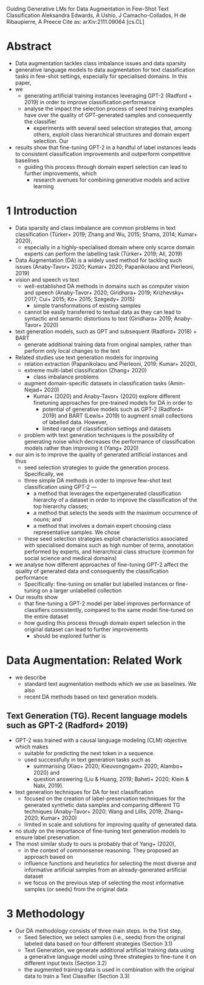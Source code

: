 Guiding Generative LMs for Data Augmentation in Few-Shot Text Classification
Aleksandra Edwards, A Ushio, J Camacho-Collados, H de Ribaupierre, A Preece
Cite as: 	arXiv:2111.09064 [cs.CL]

# Abstract

* Data augmentation tackles class imbalance issues and data sparsity
* generative language models to data augmentation for text classification tasks
  in few-shot settings, especially for specialised domains. In this paper,
* we
  * generating artificial training instances leveraging GPT-2 (Radford + 2019)
    in order to improve classification performance
  * analyse the impact the selection process of seed training examples have
    over the quality of GPT-generated samples and consequently the classifier
    * experiments with several seed selection strategies that, among others,
      exploit class hierarchical structures and domain expert selection. Our
* results show that fine-tuning GPT-2 in a handful of label instances leads to
  consistent classification improvements and outperform competitive baselines
  * guiding this process through domain expert selection can lead to further
    improvements, which
    * research avenues for combining generative models and active learning

# 1 Introduction

* Data sparsity and class imbalance are common problems in text classification
  (Türker+ 2019; Zhang and Wu, 2015; Shams, 2014; Kumar+ 2020),
  * especially in a highly-specialised domain
    where only scarce domain experts can perform the labelling task
    (Türker+ 2019; Ali, 2019)
* Data Augmentation (DA) is a widely used method for tackling such issues
  (Anaby-Tavor+ 2020; Kumar+ 2020; Papanikolaou and Pierleoni, 2019)
* vision and speech vs text
  * well-established DA methods in domains such as computer vision and speech
    (Anaby-Tavor+ 2020; Giridhara+ 2019; Krizhevsky+ 2017;
    Cui+ 2015; Ko+ 2015; Szegedy+ 2015)
    * simple transformations of existing samples
  * cannot be easily transferred to textual data as they can lead to syntactic
    and semantic distortions to text (Giridhara+ 2019; Anaby-Tavor+ 2020)
* text generation models, such as GPT and subsequent (Radford+ 2018) + BART
  * generate additional training data from original samples,
    rather than perform only local changes to the text
* Related studies use text generation models for improving
  * relation extraction (Papanikolaou and Pierleoni, 2019; Kumar+ 2020),
  * extreme multi-label classification (Zhang+ 2020)
    * class imbalance problems
  * augment domain-specific datasets in classification tasks
    (Amin-Nejad+ 2020)
    * Kumar+ (2020) and Anaby-Tavor+ (2020) explore
      different finetuning approaches for pre-trained models for DA in order to
      * potential of generative models such as GPT-2 (Radford+ 2019) and BART
        (Lewis+ 2019) to augment small collections of labelled data.  However,
      * limited range of classification settings and datasets
  * problem with text generation techniques is the possibility of generating
    noise which decreases the performance of classification models
    rather than improving it (Yang+ 2020)
* our aim is to improve the quality of generated artificial instances and thus
  * seed selection strategies to guide the generation process. Specifically, we
  * three simple DA methods in order to improve few-shot text classification
    using GPT-2 —
    * a method that leverages the expertgenerated classification hierarchy of a
      dataset in order to improve the classification of the top hierarchy
      classes;
    * a method that selects the seeds with the maximum occurrence of nouns; and
    * a method that involves a domain expert choosing class representative
      samples.  We chose
  * these seed selection strategies
    exploit characteristics associated with specialised domains such as
    high number of terms, annotation performed by experts, and hierarchical
    class structure (common for social science and medical domains)
* we analyse how different approaches of fine-tuning GPT-2 affect the quality
  of generated data and consequently the classification performance
  * Specifically: fine-tuning on smaller but labelled instances or
    fine-tuning on a larger unlabelled collection
* Our results show
  * that fine-tuning a GPT-2 model per label improves performance of classifiers
    consistently, compared to the same model fine-tuned on the entire dataset
  * how guiding this process through domain expert selection in the original
    dataset can lead to further improvements
    * should be explored further is

# Data Augmentation: Related Work

* we describe 
  * standard text augmentation methods which we use as baselines. We also
  * recent DA methods based on text generation models.

## Text Generation (TG). Recent language models such as GPT-2 (Radford+ 2019)

* GPT-2 was trained with a causal language modeling (CLM) objective which makes
  * suitable for predicting the next token in a sequence.  
  * used successfully in text generation tasks such as
    * summarising (Xiao+ 2020; Kieuvongngam+ 2020; Alambo+ 2020) and 
    * question answering (Liu & Huang, 2019; Baheti+ 2020; Klein & Nabi, 2019).
* text generation techniques for DA for text classification 
  * focused on the creation of label-preservation techniques for the generated
    synthetic data samples and comparing different TG techniques 
    (Anaby-Tavor+ 2020; Wang and Lillis, 2019; Zhang+ 2020; Kumar+ 2020) 
  * limited in scale and solutions for improving quality of generated data.  
* no study on the importance of fine-tuning text generation models to ensure
  label preservation.  
* The most similar study to ours is probably that of Yang+ (2020), 
  * in the context of commonsense reasoning. They proposed an approach based on
  * influence functions and heuristics for selecting the most diverse and
    informative artificial samples from an already-generated artificial dataset
  * we focus on the previous step of selecting the most informative samples (or
    seeds) from the original data

# 3 Methodology

* Our DA methodology consists of three main steps. In the first step, 
  * Seed Selection, we select samples (i.e., seeds) from the original labeled
    data based on four different strategies (Section 3.1)
  * Text Generation, we generate additional artificial training data using a
    generative language model using three strategies to fine-tune it on
    different input texts (Section 3.2)
  * the augmented training data is used in combination with the original data
    to train a Text Classifier (Section 3.3)
